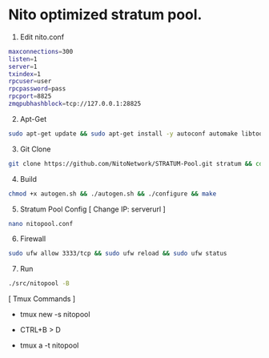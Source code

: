 # Nito optimized stratum pool.

1. Edit nito.conf
```bash
maxconnections=300
listen=1
server=1
txindex=1
rpcuser=user
rpcpassword=pass
rpcport=8825
zmqpubhashblock=tcp://127.0.0.1:28825
```


2. Apt-Get
```bash
sudo apt-get update && sudo apt-get install -y autoconf automake libtool pkg-config python3 python3-pip build-essential libssl-dev git yasm libzmq3-dev libpq-dev libgsl-dev pkgconf git tmux nano
```

3. Git Clone
```bash
git clone https://github.com/NitoNetwork/STRATUM-Pool.git stratum && cd stratum
```
4. Build
```bash
chmod +x autogen.sh && ./autogen.sh && ./configure && make
```
5. Stratum Pool Config [ Change IP: serverurl ]
```bash
nano nitopool.conf
```

6. Firewall
```bash
sudo ufw allow 3333/tcp && sudo ufw reload && sudo ufw status
```

7. Run
```bash
./src/nitopool -B
```

[ Tmux Commands ]
* tmux new -s nitopool

* CTRL+B > D

* tmux a -t nitopool
